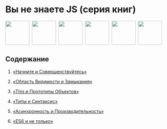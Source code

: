 # Вы не знаете JS (серия книг) 

<a href="http://shop.oreilly.com/product/0636920039303.do"><img src="up %26 going/cover.jpg" width="75"></a>&nbsp;
<a href="http://shop.oreilly.com/product/0636920026327.do"><img src="scope %26 closures/cover.jpg" width="75"></a>&nbsp;
<a href="http://shop.oreilly.com/product/0636920033738.do"><img src="this %26 object prototypes/cover.jpg" width="75"></a>&nbsp;
<a href="http://shop.oreilly.com/product/0636920033745.do"><img src="types %26 grammar/cover.jpg" width="75"></a>&nbsp;
<a href="http://shop.oreilly.com/product/0636920033752.do"><img src="async %26 performance/cover.jpg" width="75"></a>&nbsp;
<a href="http://shop.oreilly.com/product/0636920033769.do"><img src="es6 %26 beyond/cover.jpg" width="75"></a>
 

## Содержание

1. [«Начните и Совершенствуйтесь»](up%20%26%20going/README.md#Вы-не-знаете-js-Начните-и-Совершенствуйтесь)  

2. [«Область Видимости и Замыкания»](scope%20%26%20closures/README.md#Вы-не-знаете-js-Область-видимости-и-замыкания) 

3. [«This и Прототипы Объектов»](this%20%26%20object%20prototypes/README.md#you-dont-know-js-this--object-prototypes) 

4. [«Типы и Синтаксис»](types%20%26%20grammar/README.md#you-dont-know-js-types--grammar) 

5. [«Асинхронность и Производительность»](async%20%26%20performance/README.md#you-dont-know-js-async--performance) 

6. [«ES6 и не только»](es6%20%26%20beyond/README.md#you-dont-know-js-es6--beyond) 

 
